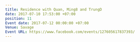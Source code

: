 ```yaml
---
title: Residence with Quan, Ming8 and TrungD
date: 2017-07-10 17:53:00 +07:00
position: 11
Event date: 2017-07-12 00:00:00 +07:00
Venue: Savage
Event URL: https://www.facebook.com/events/127605617837393/
---
```


